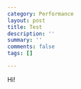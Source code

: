 ```yaml
---
category: Performance
layout: post
title: Test
description: ''
summary: ''
comments: false
tags: []

---
```

Hi!